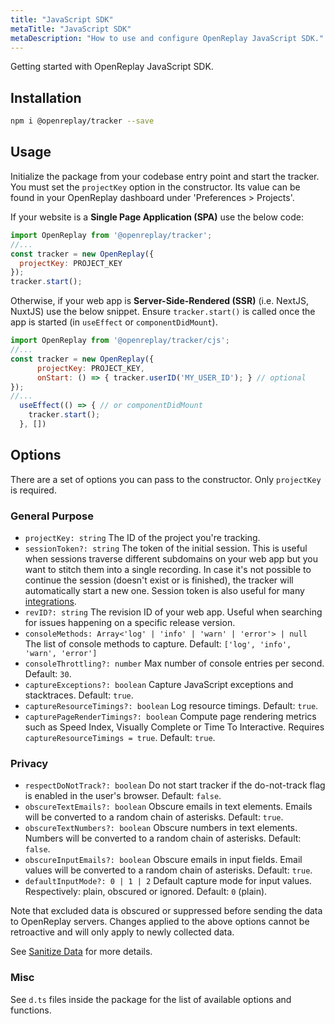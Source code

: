 ```yaml
---
title: "JavaScript SDK"
metaTitle: "JavaScript SDK"
metaDescription: "How to use and configure OpenReplay JavaScript SDK."
---
```


Getting started with OpenReplay JavaScript SDK.

## Installation

```bash
npm i @openreplay/tracker --save
```

## Usage

Initialize the package from your codebase entry point and start the tracker. You must set the `projectKey` option in the constructor. Its value can be found in your OpenReplay dashboard under 'Preferences > Projects'.

If your website is a **Single Page Application (SPA)** use the below code:

```js
import OpenReplay from '@openreplay/tracker';
//...
const tracker = new OpenReplay({
  projectKey: PROJECT_KEY
});
tracker.start();
```

Otherwise, if your web app is **Server-Side-Rendered (SSR)** (i.e. NextJS, NuxtJS) use the below snippet. Ensure `tracker.start()` is called once the app is started (in `useEffect` or `componentDidMount`).

```js
import OpenReplay from '@openreplay/tracker/cjs';
//...
const tracker = new OpenReplay({
      projectKey: PROJECT_KEY,
      onStart: () => { tracker.userID('MY_USER_ID'); } // optional
});
//...
  useEffect(() => { // or componentDidMount
    tracker.start();
  }, [])
```

## Options

There are a set of options you can pass to the constructor. Only `projectKey` is required.

### General Purpose

- `projectKey: string` The ID of the project you're tracking.
- `sessionToken?: string` The token of the initial session. This is useful when sessions traverse different subdomains on your web app but you want to stitch them into a single recording. In case it's not possible to continue the session (doesn't exist or is finished), the tracker will automatically start a new one. Session token is also useful for many [integrations](/integrations).
- `revID?: string` The revision ID of your web app. Useful when searching for issues happening on a specific release version.
- `consoleMethods: Array<'log' | 'info' | 'warn' | 'error'> | null` The list of console methods to capture. Default: `['log', 'info', 'warn', 'error']`
- `consoleThrottling?: number` Max number of console entries per second. Default: `30`.
- `captureExceptions?: boolean` Capture JavaScript exceptions and stacktraces. Default: `true`.
- `captureResourceTimings?: boolean` Log resource timings. Default: `true`.
- `capturePageRenderTimings?: boolean` Compute page rendering metrics such as Speed Index, Visually Complete or Time To Interactive. Requires `captureResourceTimings = true`. Default: `true`.

### Privacy

- `respectDoNotTrack?: boolean` Do not start tracker if the do-not-track flag is enabled in the user's browser. Default: `false`.
- `obscureTextEmails?: boolean` Obscure emails in text elements. Emails will be converted to a random chain of asterisks. Default: `true`.
- `obscureTextNumbers?: boolean` Obscure numbers in text elements. Numbers will be converted to a random chain of asterisks. Default: `false`.
- `obscureInputEmails?: boolean` Obscure emails in input fields. Email values will be converted to a random chain of asterisks. Default: `true`.
- `defaultInputMode?: 0 | 1 | 2` Default capture mode for input values. Respectively: plain, obscured or ignored. Default: `0` (plain).

Note that excluded data is obscured or suppressed before sending the data to OpenReplay servers. Changes applied to the above options cannot be retroactive and will only apply to newly collected data.

See [Sanitize Data](/installation/sanitize-data) for more details.

### Misc

See `d.ts` files inside the package for the list of available options and functions.
